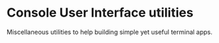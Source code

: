 # Console User Interface utilities

Miscellaneous utilities to help building simple yet useful terminal apps. 
